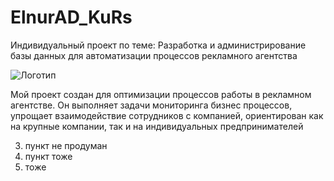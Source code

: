 # ElnurAD_KuRs
 Индивидуальный проект по теме: Разработка и администрирование базы данных для  автоматизации процессов рекламного агентства

![Логотип](LOGO.jpg"Логотип")

Мой проект создан для оптимизации процессов работы в рекламном агентстве. Он выполняет задачи мониторинга бизнес процессов, упрощает взаимодействие сотрудников с компанией, ориентирован как на крупные компании, так и на индивидуальных предпринимателей 

3. пункт не продуман
4. пункт тоже
5. тоже
